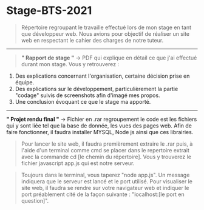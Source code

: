 # Stage-BTS-2021
>Répertoire regroupant le travaille effectué lors de mon stage en tant que développeur web. 
Nous avions pour objectif de réaliser un site web en respectant le cahier des charges de notre tuteur.

----------------------------------------------------------------------------------------------------------

> **" Rapport de stage "** -> PDF qui explique en détail ce que j'ai effectué durant mon stage. Vous y retrouverez :

1. Des explications concernant l'organisation, certaine décision prise en équipe.
2. Des explications sur le développement, particulièrement la partie "codage" suivis de screenshots afin d'imagé mes propos.
3. Une conclusion évoquant ce que le stage ma apporté.

----------------------------------------------------------------------------------------------------------

**" Projet rendu final "** -> Fichier en .rar regroupement le code est les fichiers qui y sont liée tel que la base de donnée, les vues des pages web. Afin de faire fonctionner, il faudra installer MYSQL, Node js ainsi que ces librairies. 

>Pour lancer le site web, il faudra premièrement extraire le .rar puis, à l'aide d'un terminal comme cmd se placer dans le repertoire extrait avec la commande cd [le chemin du répertoire]. Vous y trouverez le fichier javascript app.js qui est notre serveur.

>Toujours dans le terminal, vous taperez "node app.js". Un message indiquera que le serveur est lancé et le port utilisé. 
Pour visualiser le site web, il faudra se rendre sur votre navigateur web et indiquer le port préablement cité de la façon suivante : "localhost:[le port en question]".
